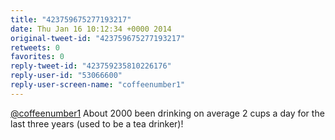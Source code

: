 ```yaml
---
title: "423759675277193217"
date: Thu Jan 16 10:12:34 +0000 2014
original-tweet-id: "423759675277193217"
retweets: 0
favorites: 0
reply-tweet-id: "423759235810226176"
reply-user-id: "53066600"
reply-user-screen-name: "coffeenumber1"
---
```

<a href="https://twitter.com/coffeenumber1">@coffeenumber1</a> About 2000 been drinking on average 2 cups a day for the last three years (used to be a tea drinker)!
